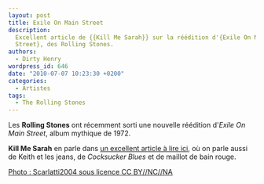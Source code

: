 ```yaml
---
layout: post
title: Exile On Main Street
description:
  Excellent article de {{Kill Me Sarah}} sur la réédition d'{Exile On Main
  Street}, des Rolling Stones.
authors:
  - Dirty Henry
wordpress_id: 646
date: "2010-07-07 10:23:30 +0200"
categories:
  - Artistes
tags:
  - The Rolling Stones
---
```


Les **Rolling Stones** ont récemment sorti une nouvelle réédition d'_Exile On
Main Street_, album mythique de 1972.

**Kill Me Sarah** en parle dans
[un excellent article à lire ici](http://kmskma.free.fr/?p=2988), où on parle
aussi de Keith et les jeans, de _Cocksucker Blues_ et de maillot de bain rouge.

[Photo : Scarlatti2004 sous licence CC BY//NC//NA](http://www.flickr.com/photos/scarlatti2004_images/1453308181/)
